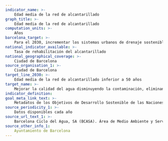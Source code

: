 ```yaml
---
indicator_name: >-
    Edad media de la red de alcantarillado  
graph_title: >-
    Edad media de la red de alcantarillado  
computation_units: >-
    Años
barcelona_target: >-
    Para el 2030, incrementar los sistemas urbanos de drenaje sostenible y el aprovechamiento de las aguas freáticas
national_indicator_available: >-
    Tasa de rehabilitación del alcantarillado 
national_geographical_coverage: >-
    Ciudad de Barcelona
source_organisation_1: >-
    Ciudad de Barcelona
target_line_2030: >-
    Edad media de la red de alcantarillado inferior a 50 años
target_name: >-
    Mejorar la calidad del agua disminuyendo la contaminación, eliminando los vertidos y minimizando la descarga de materiales y productos químicos peligrosos, así como reduciendo a la mitad el porcentaje de aguas residuales sin tratar y aumentando considerablemente a escala mundial el reciclaje y la reutilización en condiciones de seguridad
indicator_definition:
goal_meta_link_text: >-
    Metadatos de los Objetivos de Desarrollo Sostenible de las Naciones Unidas (pdf 894kB)
source_periodicity_1: >-
    Datos disponibles cada año
source_url_text_1: >-
    Barcelona Ciclo del Agua, SA (BCASA). Área de Medio Ambiente y Servicios Urbanos 
source_other_info_1:
	Ayuntamiento de Barcelona
---
```

